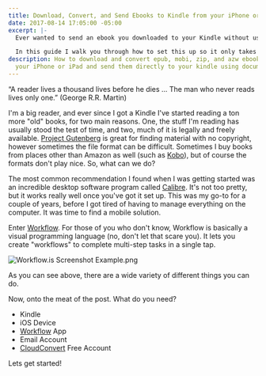 ```yaml
---
title: Download, Convert, and Send Ebooks to Kindle from your iPhone or iPad
date: 2017-08-14 17:05:00 -05:00
excerpt: |-
  Ever wanted to send an ebook you downloaded to your Kindle without using Calibre or trying to find the right format on your iOS device?

  In this guide I walk you through how to set this up so it only takes 2 taps and 30 seconds to send any book in any format to your Kindle device! Oh - and it's totally free!
description: How to download and convert epub, mobi, zip, and azw ebooks using only
  your iPhone or iPad and send them directly to your kindle using document delivery.
---
```


“A reader lives a thousand lives before he dies ... The man who never reads lives only one.” (George R.R. Martin)

I'm a big reader, and ever since I got a Kindle I've started reading a ton more "old" books, for two main reasons. One, the stuff I'm reading has usually stood the test of time, and two, much of it is legally and freely available. [Project Gutenberg](https://www.gutenberg.org/) is great for finding material with no copyright, however sometimes the file format can be difficult. Sometimes I buy books from places other than Amazon as well (such as [Kobo](https://www.kobo.com/)), but of course the formats don't play nice. So, what can we do?

The most common recommendation I found when I was getting started was an incredible desktop software program called [Calibre](https://calibre-ebook.com/). It's not too pretty, but it works really well once you've got it set up. This was my go-to for a couple of years, before I got tired of having to manage everything on the computer. It was time to find a mobile solution.

Enter [Workflow](https://workflow.is/). For those of you who don't know, Workflow is basically a visual programming language (no, don't let that scare you). It lets you create "workflows" to complete multi-step tasks in a single tap.

![Workflow.is Screenshot Example.png](/uploads/Workflow.is-Screenshot.png)

As you can see above, there are a wide variety of different things you can do.

Now, onto the meat of the post. What do you need?
* Kindle
* iOS Device
* [Workflow](https://workflow.is/) App
* Email Account
* [CloudConvert](https://cloudconvert.com/) Free Account

Lets get started!


